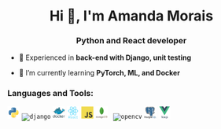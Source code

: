 <h1 align="center">Hi 👋, I'm Amanda Morais</h1>
<h3 align="center">Python and React developer</h3>

- 🚀 Experienced in **back-end with Django, unit testing**

- 🌱 I’m currently learning **PyTorch, ML, and Docker**

<h3 align="left">Languages and Tools:</h3>
<p align="left">
  <code><img src="https://raw.githubusercontent.com/devicons/devicon/master/icons/python/python-original.svg" alt="python" width="25" height="25"/></code>
  <code><img src="https://cdn.worldvectorlogo.com/logos/django.svg" alt="django" width="25" height="25"/></code>
  <code><img src="https://raw.githubusercontent.com/devicons/devicon/master/icons/docker/docker-original-wordmark.svg" alt="docker" width="25" height="25"/></code>
  <code><img src="https://raw.githubusercontent.com/devicons/devicon/master/icons/react/react-original-wordmark.svg" alt="react" width="25" height="25"/></code>
  <code><img src="https://raw.githubusercontent.com/devicons/devicon/master/icons/javascript/javascript-original.svg" alt="javascript" width="25" height="25"/></code>
  <code><img src="https://raw.githubusercontent.com/devicons/devicon/master/icons/mongodb/mongodb-original-wordmark.svg" alt="mongodb" width="25" height="25"/> </code>
  <code><img src="https://www.vectorlogo.zone/logos/opencv/opencv-icon.svg" alt="opencv" width="25" height="25"/></code>
  <code><img src="https://raw.githubusercontent.com/devicons/devicon/master/icons/postgresql/postgresql-original-wordmark.svg" alt="postgresql" width="25" height="25"/></code>
  <code><img src="https://raw.githubusercontent.com/devicons/devicon/master/icons/vuejs/vuejs-original-wordmark.svg" alt="vuejs" width="25" height="25"/></code>
</p>
